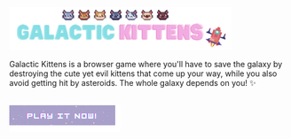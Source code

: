<img src="assets/resources/images/galactic-kittens3.png" width="400px">

Galactic Kittens is a browser game where you'll have to save the galaxy by destroying the cute yet evil kittens that come up your way, while you also avoid getting hit by asteroids. The whole galaxy depends on you! ✨

<br>

<a href="https://AnaGutierrezRuiz.github.io/game-galactic-kittens/" target="_blank">
    <img src="assets/resources/images/readme-button.png" width="200px">
</a>

